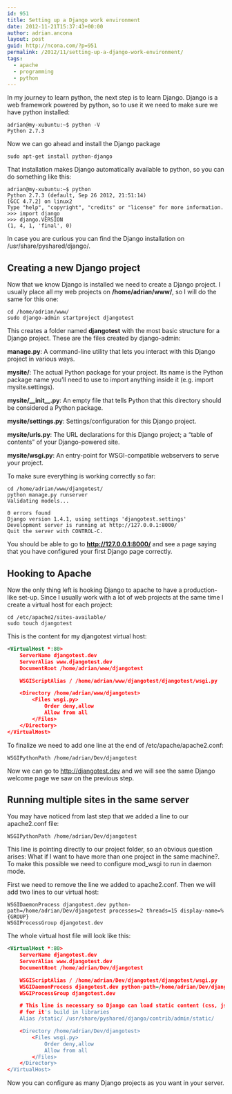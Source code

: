 ```yaml
---
id: 951
title: Setting up a Django work environment
date: 2012-11-21T15:37:43+00:00
author: adrian.ancona
layout: post
guid: http://ncona.com/?p=951
permalink: /2012/11/setting-up-a-django-work-environment/
tags:
  - apache
  - programming
  - python
---
```

In my journey to learn python, the next step is to learn Django. Django is a web framework powered by python, so to use it we need to make sure we have python installed:

```
adrian@my-xubuntu:~$ python -V
Python 2.7.3
```

Now we can go ahead and install the Django package

```
sudo apt-get install python-django
```

That installation makes Django automatically available to python, so you can do something like this:

```
adrian@my-xubuntu:~$ python
Python 2.7.3 (default, Sep 26 2012, 21:51:14)
[GCC 4.7.2] on linux2
Type "help", "copyright", "credits" or "license" for more information.
>>> import django
>>> django.VERSION
(1, 4, 1, 'final', 0)
```

<!--more-->

In case you are curious you can find the Django installation on /usr/share/pyshared/django/.

## Creating a new Django project

Now that we know Django is installed we need to create a Django project. I usually place all my web projects on **/home/adrian/www/**, so I will do the same for this one:

```
cd /home/adrian/www/
sudo django-admin startproject djangotest
```

This creates a folder named **djangotest** with the most basic structure for a Django project. These are the files created by django-admin:

**manage.py**: A command-line utility that lets you interact with this Django project in various ways.
  
**mysite/**: The actual Python package for your project. Its name is the Python package name you&#8217;ll need to use to import anything inside it (e.g. import mysite.settings).
  
**mysite/\_\_init\_\_.py**: An empty file that tells Python that this directory should be considered a Python package.
  
**mysite/settings.py**: Settings/configuration for this Django project.
  
**mysite/urls.py**: The URL declarations for this Django project; a &#8220;table of contents&#8221; of your Django-powered site.
  
**mysite/wsgi.py**: An entry-point for WSGI-compatible webservers to serve your project.

To make sure everything is working correctly so far:

```
cd /home/adrian/www/djangotest/
python manage.py runserver
Validating models...

0 errors found
Django version 1.4.1, using settings 'djangotest.settings'
Development server is running at http://127.0.0.1:8000/
Quit the server with CONTROL-C.
```

You should be able to go to **http://127.0.0.1:8000/** and see a page saying that you have configured your first Django page correctly.

## Hooking to Apache

Now the only thing left is hooking Django to apache to have a production-like set-up. Since I usually work with a lot of web projects at the same time I create a virtual host for each project:

```
cd /etc/apache2/sites-available/
sudo touch djangotest
```

This is the content for my djangotest virtual host:

```xml
<VirtualHost *:80>
    ServerName djangotest.dev
    ServerAlias www.djangotest.dev
    DocumentRoot /home/adrian/www/djangotest

    WSGIScriptAlias / /home/adrian/www/djangotest/djangotest/wsgi.py

    <Directory /home/adrian/www/djangotest>
        <Files wsgi.py>
            Order deny,allow
            Allow from all
        </Files>
    </Directory>
</VirtualHost>
```

To finalize we need to add one line at the end of /etc/apache/apache2.conf:

```
WSGIPythonPath /home/adrian/Dev/djangotest
```

Now we can go to http://djangotest.dev and we will see the same Django welcome page we saw on the previous step.

## Running multiple sites in the same server

You may have noticed from last step that we added a line to our apache2.conf file:

```
WSGIPythonPath /home/adrian/Dev/djangotest
```

This line is pointing directly to our project folder, so an obvious question arises: What if I want to have more than one project in the same machine?. To make this possible we need to configure mod_wsgi to run in daemon mode.

First we need to remove the line we added to apache2.conf. Then we will add two lines to our virtual host:

```
WSGIDaemonProcess djangotest.dev python-path=/home/adrian/Dev/djangotest processes=2 threads=15 display-name=%{GROUP}
WSGIProcessGroup djangotest.dev
```

The whole virtual host file will look like this:

```xml
<VirtualHost *:80>
    ServerName djangotest.dev
    ServerAlias www.djangotest.dev
    DocumentRoot /home/adrian/Dev/djangotest

    WSGIScriptAlias / /home/adrian/Dev/djangotest/djangotest/wsgi.py
    WSGIDaemonProcess djangotest.dev python-path=/home/adrian/Dev/djangotest processes=2 threads=15 display-name=%{GROUP}
    WSGIProcessGroup djangotest.dev

    # This line is necessary so Django can load static content (css, js, etc)
    # for it's build in libraries
    Alias /static/ /usr/share/pyshared/django/contrib/admin/static/

    <Directory /home/adrian/Dev/djangotest>
        <Files wsgi.py>
            Order deny,allow
            Allow from all
        </Files>
    </Directory>
</VirtualHost>
```

Now you can configure as many Django projects as you want in your server.
